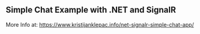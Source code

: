 ## Simple Chat Example with .NET and SignalR

More Info at: https://www.kristijanklepac.info/net-signalr-simple-chat-app/
